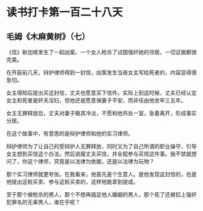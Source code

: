 读书打卡第一百二十八天
===

毛姆《木麻黄树》（七）
---

《信》新加坡发生了一起凶案。一个女人枪杀了试图强奸她的邻居。一切证据都很完美。

在开庭前几天，辩护律师得到一封信，凶案发生当夜女主写给死者的，内容显得很急切。

女主得知后提出买这封信，丈夫也愿意买下信件。实际上到这时候，丈夫已经认定女主和死者是奸夫淫妇，但他还是愿意保妻子平安，而非任由他坐牢三五年。

女主无罪释放后，丈夫对妻子极其冷淡，不愿和他共处一室，急着离开，形成事实分居。

在这个故事中，有意思的是辩护律师和他的实习律师。

辩护律师为了让自己的受辩护人无罪释放，同时又为了自己所谓的职业操守，引导女主想到买信这个办法。然后说服丈夫买信，并全程参与买信这件事。我不禁就想问了，你这个律师，究竟是以法律为依据，还是以法律为玩物？

那个实习律师就更夸张。在我看来，他首先是个生意人。是他发现这封信的，也是他提出这桩买卖、参与这桩买卖的，这样他能拿到提成。

至于那个被枪杀的男人，那个不想再插足他人婚姻的男人，那个死了还被扣上强奸犯罪名的无辜男人，谁在乎呢？